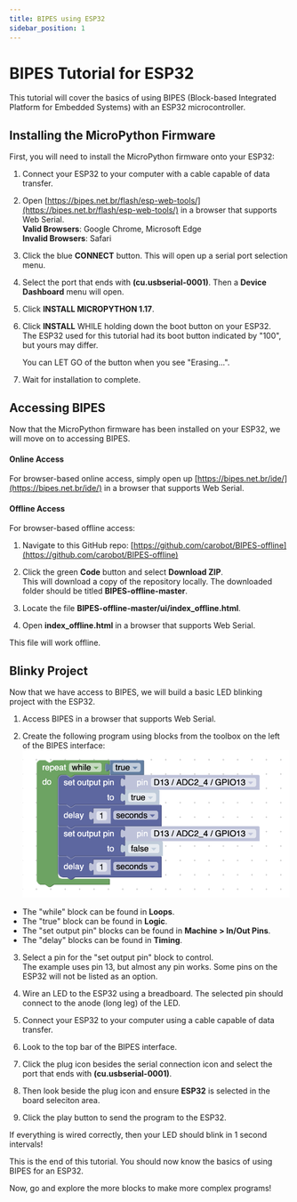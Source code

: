 ```yaml
---
title: BIPES using ESP32
sidebar_position: 1
---
```


# BIPES Tutorial for ESP32

This tutorial will cover the basics of using BIPES (Block-based Integrated Platform for Embedded Systems) with an ESP32 microcontroller.

## Installing the MicroPython Firmware

First, you will need to install the MicroPython firmware onto your ESP32:

1. Connect your ESP32 to your computer with a cable capable of data transfer.

2. Open [https://bipes.net.br/flash/esp-web-tools/](https://bipes.net.br/flash/esp-web-tools/) in a browser that supports Web Serial. <br/>
   **Valid Browsers**: Google Chrome, Microsoft Edge <br/>
   **Invalid Browsers**: Safari

3. Click the blue **CONNECT** button. This will open up a serial port selection menu.

4. Select the port that ends with **(cu.usbserial-0001)**. Then a **Device Dashboard** menu will open.

5. Click **INSTALL MICROPYTHON 1.17**.

6. Click **INSTALL** WHILE holding down the boot button on your ESP32.<br/>
   The ESP32 used for this tutorial had its boot button indicated by "100", but yours may differ.

   You can LET GO of the button when you see "Erasing...".

7. Wait for installation to complete.

## Accessing BIPES

Now that the MicroPython firmware has been installed on your ESP32, we will move on to accessing BIPES.

#### Online Access

For browser-based online access, simply open up [https://bipes.net.br/ide/](https://bipes.net.br/ide/) in a browser that supports Web Serial.

#### Offline Access

For browser-based offline access:

1. Navigate to this GitHub repo: [https://github.com/carobot/BIPES-offline](https://github.com/carobot/BIPES-offline)

2. Click the green **Code** button and select **Download ZIP**. <br/>
   This will download a copy of the repository locally. The downloaded folder should be titled **BIPES-offline-master**.

3. Locate the file **BIPES-offline-master/ui/index_offline.html**. 

4. Open **index_offline.html** in a browser that supports Web Serial. 

This file will work offline. 

## Blinky Project

Now that we have access to BIPES, we will build a basic LED blinking project with the ESP32. 

1. Access BIPES in a browser that supports Web Serial. 

2. Create the following program using blocks from the toolbox on the left of the BIPES interface:
![Blinky](/img/docs/BIPES/Blinky.png)
- The "while" block can be found in **Loops**.
- The "true" block can be found in **Logic**.
- The "set output pin" blocks can be found in **Machine > In/Out Pins**.
- The "delay" blocks can be found in **Timing**.

3. Select a pin for the "set output pin" block to control. <br/>
   The example uses pin 13, but almost any pin works. Some pins on the ESP32 will not be listed as an option.

4. Wire an LED to the ESP32 using a breadboard. The selected pin should connect to the anode (long leg) of the LED. 

5. Connect your ESP32 to your computer using a cable capable of data transfer. 

6. Look to the top bar of the BIPES interface. 

7. Click the plug icon besides the serial connection icon and select the port that ends with **(cu.usbserial-0001)**. 

8. Then look beside the plug icon and ensure **ESP32** is selected in the board seleciton area. 

9. Click the play button to send the program to the ESP32. 

If everything is wired correctly, then your LED should blink in 1 second intervals! <br/>

This is the end of this tutorial. You should now know the basics of using BIPES for an ESP32. <br/>

Now, go and explore the more blocks to make more complex programs!
